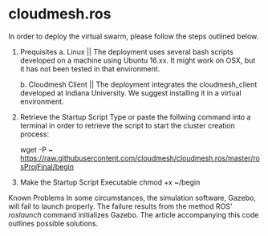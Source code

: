 # cloudmesh.ros
In order to deploy the virtual swarm, please follow the steps outlined below. 

1. Prequisites
	a. Linux || The deployment uses several bash scripts developed on a machine using Ubuntu 16.xx.  It might work on OSX, but it has not been tested in that environment.

	b. Cloudmesh Client || The deployment integrates the cloudmesh_client developed at Indiana University.  We suggest installing it in a virtual environment.

2. Retrieve the Startup Script
	Type or paste the follwing command into a terminal in order to retrieve the script to start the cluster creation process:

	wget -P ~ https://raw.githubusercontent.com/cloudmesh/cloudmesh.ros/master/rosProjFinal/begin

3. Make the Startup Script Executable
	chmod +x ~/begin

Known Problems
 	In some circumstances, the simulation software, Gazebo, will fail to launch properly.  The failure results from the method ROS' *roslaunch* command initializes Gazebo.  The article accompanying this code outlines possible solutions.
 	